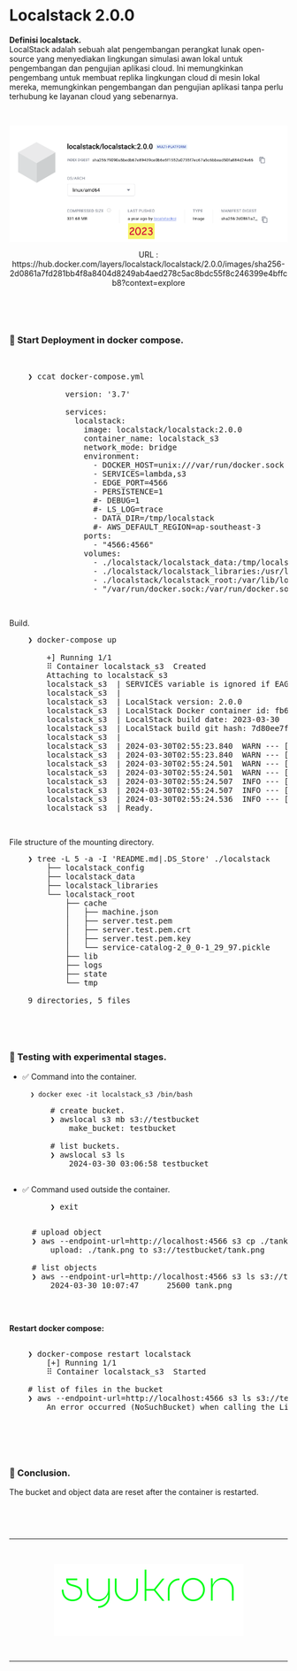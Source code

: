 # Localstack 2.0.0


**Definisi localstack.** <br />
LocalStack adalah sebuah alat pengembangan perangkat lunak open-source yang menyediakan lingkungan simulasi awan lokal untuk pengembangan dan pengujian aplikasi cloud. Ini memungkinkan pengembang untuk membuat replika lingkungan cloud di mesin lokal mereka, memungkinkan pengembangan dan pengujian aplikasi tanpa perlu terhubung ke layanan cloud yang sebenarnya.

&nbsp;

<div align="center">
    <img src="./gambar-petunjuk/ss_localstack_2.0.0_dockerhub.png" alt="ss_localstack_2.0.0_dockerhub" style="display: block; margin: 0 auto;">
    <p align="center">URL : https://hub.docker.com/layers/localstack/localstack/2.0.0/images/sha256-2d0861a7fd281bb4f8a8404d8249ab4aed278c5ac8bdc55f8c246399e4bffcb8?context=explore</p>
</div> 

&nbsp;

&nbsp;

### &#x1F530; Start Deployment in docker compose.

&nbsp;

<pre>
    ❯ ccat docker-compose.yml

            version: '3.7'
            
            services:
              localstack:
                image: localstack/localstack:2.0.0
                container_name: localstack_s3
                network_mode: bridge
                environment:
                  - DOCKER_HOST=unix:///var/run/docker.sock
                  - SERVICES=lambda,s3
                  - EDGE_PORT=4566
                  - PERSISTENCE=1
                  #- DEBUG=1
                  #- LS_LOG=trace
                  - DATA_DIR=/tmp/localstack
                  #- AWS_DEFAULT_REGION=ap-southeast-3
                ports:
                  - "4566:4566"
                volumes:
                  - ./localstack/localstack_data:/tmp/localstack
                  - ./localstack/localstack_libraries:/usr/lib/localstack    # static third-party packages installed into the container images
                  - ./localstack/localstack_root:/var/lib/localstack         # the LocalStack volume directory root
                  - "/var/run/docker.sock:/var/run/docker.sock"
</pre>

&nbsp;

Build.
<pre>
    ❯ docker-compose up

        +] Running 1/1
        ⠿ Container localstack_s3  Created                                                                                                                                                0.6s
        Attaching to localstack_s3
        localstack_s3  | SERVICES variable is ignored if EAGER_SERVICE_LOADING=0.
        localstack_s3  | 
        localstack_s3  | LocalStack version: 2.0.0
        localstack_s3  | LocalStack Docker container id: fb654c4bfa33
        localstack_s3  | LocalStack build date: 2023-03-30
        localstack_s3  | LocalStack build git hash: 7d80ee7f
        localstack_s3  | 
        localstack_s3  | 2024-03-30T02:55:23.840  WARN --- [  MainThread] localstack.deprecations    : DATA_DIR is deprecated (since 1.0.0) and will be removed in upcoming releases of LocalStack! Please use PERSISTENCE instead. The state will be stored in your LocalStack volume in the state/ directory.
        localstack_s3  | 2024-03-30T02:55:23.840  WARN --- [  MainThread] localstack.deprecations    : EDGE_PORT is deprecated (since 2.0.0) and will be removed in upcoming releases of LocalStack! This configuration will be migrated to GATEWAY_LISTEN
        localstack_s3  | 2024-03-30T02:55:24.501  WARN --- [-functhread3] hypercorn.error            : ASGI Framework Lifespan error, continuing without Lifespan support
        localstack_s3  | 2024-03-30T02:55:24.501  WARN --- [-functhread3] hypercorn.error            : ASGI Framework Lifespan error, continuing without Lifespan support
        localstack_s3  | 2024-03-30T02:55:24.507  INFO --- [-functhread3] hypercorn.error            : Running on https://0.0.0.0:4566 (CTRL + C to quit)
        localstack_s3  | 2024-03-30T02:55:24.507  INFO --- [-functhread3] hypercorn.error            : Running on https://0.0.0.0:4566 (CTRL + C to quit)
        localstack_s3  | 2024-03-30T02:55:24.536  INFO --- [  MainThread] localstack.utils.bootstrap : Execution of "start_runtime_components" took 605.29ms
        localstack_s3  | Ready.
</pre>

&nbsp;

File structure of the mounting directory.
<pre>
    ❯ tree -L 5 -a -I 'README.md|.DS_Store' ./localstack
        ├── localstack_config
        ├── localstack_data
        ├── localstack_libraries
        └── localstack_root
            ├── cache
            │   ├── machine.json
            │   ├── server.test.pem
            │   ├── server.test.pem.crt
            │   ├── server.test.pem.key
            │   └── service-catalog-2_0_0-1_29_97.pickle
            ├── lib
            ├── logs
            ├── state
            └── tmp

    9 directories, 5 files
</pre>

&nbsp;

&nbsp;

### &#x1F530; Testing with experimental stages.

- &#x2705; Command into the container.

        ❯ docker exec -it localstack_s3 /bin/bash

    <pre>
        # create bucket.
        ❯ awslocal s3 mb s3://testbucket
            make_bucket: testbucket

        # list buckets.
        ❯ awslocal s3 ls
            2024-03-30 03:06:58 testbucket
    </pre>

- &#x2705; Command used outside the container.
    <pre>
        ❯ exit
    </pre>
    <pre>
    # upload object
    ❯ aws --endpoint-url=http://localhost:4566 s3 cp ./tank.png s3://testbucket/tank.png
        upload: ./tank.png to s3://testbucket/tank.png

    # list objects
    ❯ aws --endpoint-url=http://localhost:4566 s3 ls s3://testbucket/ 
        2024-03-30 10:07:47      25600 tank.png
    </pre>

&nbsp;

**Restart docker compose:**

<pre>

    ❯ docker-compose restart localstack
        [+] Running 1/1
        ⠿ Container localstack_s3  Started  

    # list of files in the bucket
    ❯ aws --endpoint-url=http://localhost:4566 s3 ls s3://testbucket/
        An error occurred (NoSuchBucket) when calling the ListObjectsV2 operation: The specified bucket does not exist

</pre>

&nbsp;

&nbsp;

### &#x1F530; Conclusion.

The bucket and object data are reset after the container is restarted.

&nbsp;

&nbsp;

---

&nbsp;

<div align="center">
    <img src="./gambar-petunjuk/syukron.png" alt="syukron" style="display: block; margin: 0 auto;">
</div> 

&nbsp;

---

&nbsp;

&nbsp;